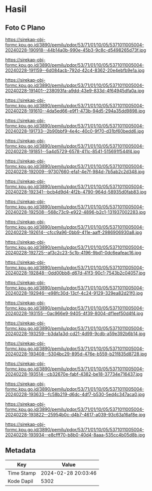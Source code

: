 # Hasil

## Foto C Plano

https://sirekap-obj-formc.kpu.go.id/3890/pemilu/pdpr/53/71/01/10/05/5371011005004-20240228-190918--44b14a0b-990e-45b3-9c8c-d5498265d73f.jpg

https://sirekap-obj-formc.kpu.go.id/3890/pemilu/pdpr/53/71/01/10/05/5371011005004-20240228-191159--6d084acb-792d-42c4-8362-20e4ebfb9e1a.jpg

https://sirekap-obj-formc.kpu.go.id/3890/pemilu/pdpr/53/71/01/10/05/5371011005004-20240228-191401--238093fa-a9dd-43e9-833d-4f64945dfa0a.jpg

https://sirekap-obj-formc.kpu.go.id/3890/pemilu/pdpr/53/71/01/10/05/5371011005004-20240228-191610--4da5ed66-e9f1-473b-94d5-294a35dd9898.jpg

https://sirekap-obj-formc.kpu.go.id/3890/pemilu/pdpr/53/71/01/10/05/5371011005004-20240228-191733--2b90bbf9-4e4c-40c0-9f70-d31bf60bedd6.jpg

https://sirekap-obj-formc.kpu.go.id/3890/pemilu/pdpr/53/71/01/10/05/5371011005004-20240228-191851--5a4d5729-6578-411c-8541-515691f544f4.jpg

https://sirekap-obj-formc.kpu.go.id/3890/pemilu/pdpr/53/71/01/10/05/5371011005004-20240228-192009--97307660-efa1-4e7f-984d-7b5ab2c2d348.jpg

https://sirekap-obj-formc.kpu.go.id/3890/pemilu/pdpr/53/71/01/10/05/5371011005004-20240228-192341--bcb4d9d4-4f2b-4790-964d-58935d0fab83.jpg

https://sirekap-obj-formc.kpu.go.id/3890/pemilu/pdpr/53/71/01/10/05/5371011005004-20240228-192508--568c73c9-e922-4896-b2c1-131937002283.jpg

https://sirekap-obj-formc.kpu.go.id/3890/pemilu/pdpr/53/71/01/10/05/5371011005004-20240228-192614--cfcc9a96-0bb9-411e-aaff-2986906930a8.jpg

https://sirekap-obj-formc.kpu.go.id/3890/pemilu/pdpr/53/71/01/10/05/5371011005004-20240228-192725--af3c2c23-5c1b-4196-9bd1-0dc6eafeac16.jpg

https://sirekap-obj-formc.kpu.go.id/3890/pemilu/pdpr/53/71/01/10/05/5371011005004-20240228-192848--0dd00bb8-d67d-41f3-90c1-7543b2c04057.jpg

https://sirekap-obj-formc.kpu.go.id/3890/pemilu/pdpr/53/71/01/10/05/5371011005004-20240228-192946--e98fc30d-13cf-4c24-9129-329ea82d21f0.jpg

https://sirekap-obj-formc.kpu.go.id/3890/pemilu/pdpr/53/71/01/10/05/5371011005004-20240228-193155--0ac966e9-9405-4f39-8004-df1eef50d4f4.jpg

https://sirekap-obj-formc.kpu.go.id/3890/pemilu/pdpr/53/71/01/10/05/5371011005004-20240228-193259--b3da1a3d-cd21-4d99-9cdb-a59e392b6b14.jpg

https://sirekap-obj-formc.kpu.go.id/3890/pemilu/pdpr/53/71/01/10/05/5371011005004-20240228-193408--5304bc29-895d-476e-b559-b21f835d8728.jpg

https://sirekap-obj-formc.kpu.go.id/3890/pemilu/pdpr/53/71/01/10/05/5371011005004-20240228-193514--cb32670e-fabf-4382-be18-37734e716437.jpg

https://sirekap-obj-formc.kpu.go.id/3890/pemilu/pdpr/53/71/01/10/05/5371011005004-20240228-193633--fc58b219-d6dc-4df7-b530-5ed4c347aca0.jpg

https://sirekap-obj-formc.kpu.go.id/3890/pemilu/pdpr/53/71/01/10/05/5371011005004-20240228-193822--25954b0c-d4b7-4617-a039-93c63a16af8e.jpg

https://sirekap-obj-formc.kpu.go.id/3890/pemilu/pdpr/53/71/01/10/05/5371011005004-20240228-193934--e8cfff70-b8b0-40d4-8aaa-535cc4b05d8b.jpg


## Metadata

| Key        | Value               |
| ---------- | ------------------- |
| Time Stamp | 2024-02-28 20:03:46 |
| Kode Dapil | 5302                |



